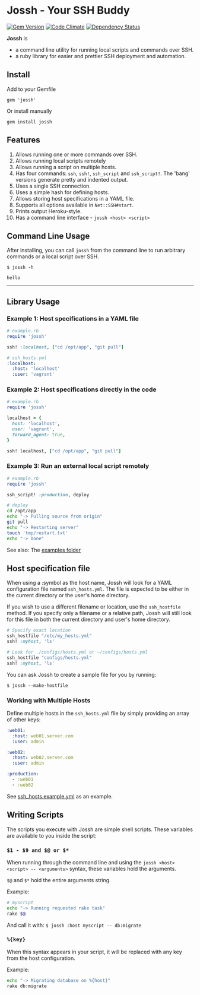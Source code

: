 Jossh - Your SSH Buddy
======================

[![Gem Version](https://badge.fury.io/rb/jossh.svg)](http://badge.fury.io/rb/jossh)
[![Code Climate](https://codeclimate.com/github/DannyBen/jossh/badges/gpa.svg)](https://codeclimate.com/github/DannyBen/jossh)
[![Dependency Status](https://gemnasium.com/DannyBen/jossh.svg)](https://gemnasium.com/DannyBen/jossh)


**Jossh** is

- a command line utility for running local scripts and commands over SSH.
- a ruby library for easier and prettier SSH deployment and automation.

## Install

Add to your Gemfile

	gem 'jossh'

Or install manually

	gem install jossh


## Features

1. Allows running one or more commands over SSH.
2. Allows running local scripts remotely
3. Allows running a script on multiple hosts.
4. Has four commands: `ssh`, `ssh!`, `ssh_script` and `ssh_script!`. The 'bang' versions generate pretty and indented output.
5. Uses a single SSH connection.
6. Uses a simple hash for defining hosts.
7. Allows storing host specifications in a YAML file.
8. Supports all options available in `Net::SSH#start`.
9. Prints output Heroku-style.
10. Has a command line interface - `jossh <host> <script>` 

## Command Line Usage

After installing, you can call `jossh` from the command line to run arbitrary
commands or a local script over SSH.

    $ jossh -h

    hello

---

## Library Usage

### Example 1: Host specifications in a YAML file

```ruby
# example.rb
require 'jossh'

ssh! :localhost, ["cd /opt/app", "git pull"]
```

```yaml
# ssh_hosts.yml
:localhost:
  :host: 'localhost'
  :user: 'vagrant'
```

### Example 2: Host specifications directly in the code

```ruby
# example.rb
require 'jossh'

localhost = {
  host: 'localhost',
  user: 'vagrant',
  forward_agent: true,
}

ssh! localhost, ["cd /opt/app", "git pull"]
```


### Example 3: Run an external local script remotely

```ruby
# example.rb
require 'jossh'

ssh_script! :production, deploy
```

```bash
# deploy
cd /opt/app
echo "-> Pulling source from origin"
git pull
echo "-> Restarting server"
touch 'tmp/restart.txt'
echo "-> Done"
```

See also: The [examples folder](https://github.com/DannyBen/jossh/tree/master/examples)

## Host specification file

When using a :symbol as the host name, Jossh will look for a YAML 
configuration file named `ssh_hosts.yml`. The file is expected to be either
in the current directory or the user's home directory.

If you wish to use a different filename or location, use the `ssh_hostfile` 
method. If you specify only a filename or a relative path, Jossh will still 
look for this file in both the current directory and user's home directory.

```ruby
# Specify exact location
ssh_hostfile "/etc/my_hosts.yml"
ssh! :myhost, 'ls'

# Look for ./configs/hosts.yml or ~/configs/hosts.yml
ssh_hostfile "configs/hosts.yml"
ssh! :myhost, 'ls'
```

You can ask Jossh to create a sample file for you by running:

    $ jossh --make-hostfile

### Working with Multiple Hosts

Define multiple hosts in the `ssh_hosts.yml` file by simply providing an array
of other keys:

```yaml
:web01:
  :host: web01.server.com
  :user: admin

:web02:
  :host: web02.server.com
  :user: admin

:production: 
  - :web01
  - :web02
```

See [ssh_hosts.example.yml](https://github.com/DannyBen/jossh/blob/master/ssh_hosts.example.yml) as an example.

## Writing Scripts

The scripts you execute with Jossh are simple shell scripts. These variables 
are available to you inside the script:

### `$1 - $9 and $@ or $*`

When running through the command line and using the 
`jossh <host> <script> -- <arguments>` syntax, these variables hold the 
arguments.

`$@` and `$*` hold the entire arguments string.

Example: 
```bash
# myscript
echo "-> Running requested rake task"
rake $@
```

And call it with:
`$ jossh :host myscript -- db:migrate`



### `%{key}`
When this syntax appears in your script, it will be replaced with any key
from the host configuration. 

Example: 
```bash
echo "-> Migrating database on %{host}"
rake db:migrate
```
